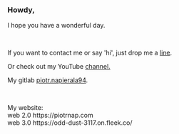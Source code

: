 ### Howdy,

<p>I hope you have a wonderful day.</p> 
</br>
<p>If you want to contact me or say 'hi', just drop me a <a href="mailto:p.napierala@mailfence.com">line</a>.</p>
<p>Or check out my YouTube <a href="https://www.youtube.com/channel/UCjQS5rdafvKW72D4uM_-MUQ" target="_blank" rel="nofollow">channel.</a></p>
<p>My gitlab <a href="https://gitlab.com/piotr.napierala94" rel="nofollow" target="_blank">piotr.napierala94</a>.</p>
<br/>
<p>My website:<br/>
    web 2.0 https://piotrnap.com<br/>
    web 3.0 https://odd-dust-3117.on.fleek.co/
</p>
